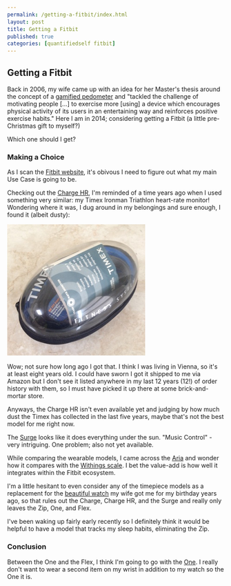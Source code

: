 ```yaml
---
permalink: /getting-a-fitbit/index.html
layout: post
title: Getting a Fitbit
published: true 
categories: [quantifiedself fitbit]
---
```

## Getting a Fitbit

Back in 2006, my wife came up with an idea for her Master's thesis
around the concept of a [gamified
pedometer](http://dl.acm.org/citation.cfm?id=1125797) and "tackled the
challenge of motivating people \[...\] to exercise more \[using\] a
device which encourages physical activity of its users in an
entertaining way and reinforces positive exercise habits." Here I am in 2014; considering getting a Fitbit (a little pre-Christmas gift to myself?) 

Which one should I get?

### Making a Choice

As I scan the [Fitbit website](http://www.fitbit.com/compare), it's obivous I need to figure out what my main Use Case is going to be.  

Checking out the [Charge HR](http://www.fitbit.com/chargehr), I'm reminded of a time years ago when I used something
very similar: my Timex Ironman Triathlon heart-rate monitor!  Wondering where it was, I dug around in my belongings and sure
enough, I found it (albeit dusty):

![Timex Ironman Triathlon](./images/photos/timex_ironman.jpg)

Wow; not sure how long ago I got that. I think I was living in
Vienna, so it's at least eight years old. I could have sworn I got it
shipped to me via Amazon but I don't see it listed anywhere in my
last 12 years (12!) of order history with them, so I must have
picked it up there at some brick-and-mortar store.

Anyways, the Charge HR isn't even available yet and judging by how much dust the Timex has collected in the last five years, maybe that's not the best model for me right now.

The [Surge](http://www.fitbit.com/surge) looks like it does everything under the sun.  "Music Control" - very intriguing.  One
problem; also not yet available.

While comparing the wearable models, I came across the
[Aria](http://www.fitbit.com/aria) and wonder how it compares with the
[Withings scale](http://www.withings.com/us/smart-body-analyzer.html). I bet the value-add is how well it integrates within the Fitbit ecosystem.

I'm a little hesitant to even consider any of the timepiece models as a replacement for the [beautiful
watch](http://www.skagen.com/us/en/products/grenen-mens-steel-mesh-and-titanium-case-watch-pdp233lttmp.html)
my wife got me for my birthday years ago, so that rules out the
Charge, Charge HR, and the Surge and really only leaves the Zip,
One, and Flex.

I've been waking up fairly early recently so I definitely think it would be helpful to have a model that tracks my sleep habits, eliminating the Zip.

### Conclusion

Between the One and the Flex, I think I'm going to go with the [One](http://www.fitbit.com/one).  I really don't want to wear a second item on my wrist in addition to my watch so the One it is. 
